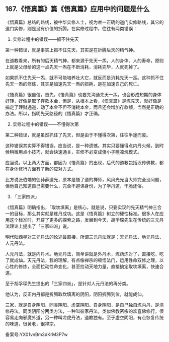 ## 167.《悟真篇》篇《悟真篇》应用中的问题是什么
《悟真篇》总结的路线，被中华实修人士，视为唯一正确的道门实修路线，其它的道门实修，则是没有价值的折腾。在实修过程中，往往有两类错误：


1. 实修过程中的错误——抓不住先天


第一种错误，就是事实上抓不住先天，其实是在折腾后天的精气神。


在道教看来，所有的后天精气神，都来源于先天一炁，人的身体、人的寿命，原则上就是父母给的这一点先天一炁在不断消耗，消耗完毕，人就死掉了。


如果抓不住先天一炁，就不可能培养壮大它，就反而是消耗先天一炁。这种抓不住先天一炁的修炼，其实是加速先天一炁的损耗，是在加速自己的死亡。


《悟真篇》很自信，首先，《悟真篇》也要先沟通先天一炁，也会形成短期的身体好转，好像是取了存款本金，但是，从根本上看，《悟真篇》是炼先天，就好像是搞定了理财通道，动了本金不但不消耗本金，而且还会增加存款额，当然是正确的办法。所以，指明先天路径的《悟真篇》才正确。


2. 实修过程中的错误——不懂得次第


第二种错误，就是虽然抓住了先天，但是由于不懂得次第，往往半途而废。


这种错误其实算不得错误，应当说，是一种遗憾。其实只要懂得点内丹火候，到时候稍微用点小技巧，就会快速通关，实修不必变成傻小子睡凉炕模式。


应当说，以上两大方面，都因为《悟真篇》的出现，后代的道教包括汉传佛教，都在身体修行方面有了新的应对方式。


比方说张伯端的徒孙薛道光，原本是悟了道的禅师，风风光光当大师完全没问题，但他自己知道自己需要什么，完全不避讳身份，为了学丹道，干脆还俗。


3. 「三家四派」


《悟真篇》明确指出，「取坎填离」是核心，就是说，只要实现的先天精气神三合一的目标，那么其实就是炼丹成功。这是《悟真篇》树立的硬性标准。很多人在应用这个标准时，开辟了更多的探索之路，发展到今天，胡孚琛先生在传统的三元丹法理论上提出了「三家四派」说。


明代陆西星对三元丹法的论述最直接，所谓三元丹法就是：天元丹法、地元丹法、人元丹法。


人元丹法，就是内丹术。地元丹法，简单讲就是外丹术，炼药炼对了，直接吃，吃了就成仙。天元丹法，我的理解，有点像禅宗的顿悟法门，运用性命双修之理，以心性的修炼，全面拉动性命变化，甚至拉动天地力量，直接搞定取坎填离，快速合道。


至于胡孚琛先生提出的「三家四派」，是针对人元丹法的再分类。


他认为，反正内丹都是折腾取坎填离的阴阳，阴阳折腾到位，就能成仙。


三家，就是自身阴阳、同类阴阳、虚空阴阳。自身阴阳，是自己独自炼内丹，是清修丹法。同类阴阳分两类方法，一种叫彼家丹法，类似佛教密宗的欢喜佛修行，很容易走向邪魔外道，另一种叫龙虎丹法，道教独有。至于虚空阴阳，有点恢复传统的味道，很黄老，很禅宗。


备案号:YX01vnBm3dKrM3P7w

